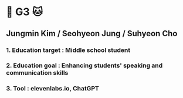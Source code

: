 # 🐒 G3 🐱
## Jungmin Kim / Seohyeon Jung / Suhyeon Cho
### 1. Education target : Middle school student
### 2. Education goal : Enhancing students' speaking and communication skills
### 3. Tool : elevenlabs.io, ChatGPT
